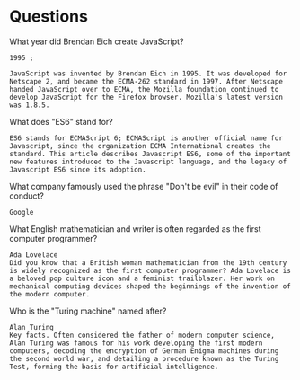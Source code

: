 # Questions

What year did Brendan Eich create JavaScript?

```
1995 ;

JavaScript was invented by Brendan Eich in 1995. It was developed for Netscape 2, and became the ECMA-262 standard in 1997. After Netscape handed JavaScript over to ECMA, the Mozilla foundation continued to develop JavaScript for the Firefox browser. Mozilla's latest version was 1.8.5.

```

What does "ES6" stand for?

```
ES6 stands for ECMAScript 6; ECMAScript is another official name for Javascript, since the organization ECMA International creates the standard. This article describes Javascript ES6, some of the important new features introduced to the Javascript language, and the legacy of Javascript ES6 since its adoption.

```

What company famously used the phrase "Don't be evil" in their code of conduct?

```
Google

```

What English mathematician and writer is often regarded as the first computer programmer?

```
Ada Lovelace
Did you know that a British woman mathematician from the 19th century is widely recognized as the first computer programmer? Ada Lovelace is a beloved pop culture icon and a feminist trailblazer. Her work on mechanical computing devices shaped the beginnings of the invention of the modern computer.

```

Who is the "Turing machine" named after?

```
Alan Turing
Key facts. Often considered the father of modern computer science, Alan Turing was famous for his work developing the first modern computers, decoding the encryption of German Enigma machines during the second world war, and detailing a procedure known as the Turing Test, forming the basis for artificial intelligence.

```
